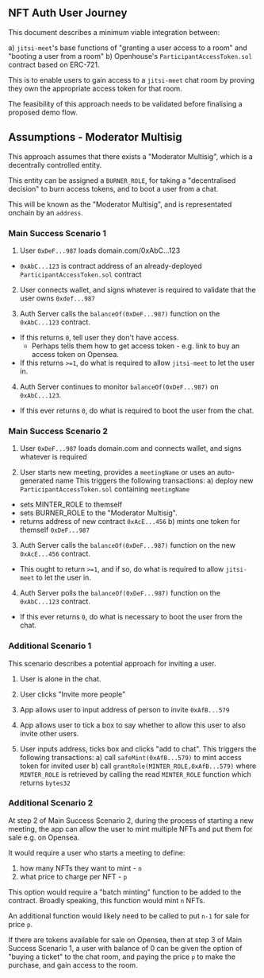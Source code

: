 ## NFT Auth User Journey

This document describes a minimum viable integration between:

a) `jitsi-meet`'s base functions of "granting a user access to a room" and "booting a user from a room"
b) Openhouse's `ParticipantAccessToken.sol` contract based on ERC-721.

This is to enable users to gain access to a `jitsi-meet` chat room by proving they own the appropriate access token for that room.

The feasibility of this approach needs to be validated before finalising a proposed demo flow.

## Assumptions - Moderator Multisig

This approach assumes that there exists a "Moderator Multisig", which is a decentrally controlled entity.

This entity can be assigned a `BURNER_ROLE`, for taking a "decentralised decision" to burn access tokens, and to boot a user from a chat.

This will be known as the "Moderator Multisig", and is representated onchain by an `address`.

### Main Success Scenario 1

1. User `0xDeF...987` loads domain.com/0xAbC...123
- `0xAbC...123` is contract address of an already-deployed `ParticipantAccessToken.sol` contract

2. User connects wallet, and signs whatever is required to validate that the user owns `0xdef...987`

3. Auth Server calls the `balanceOf(0xDeF...987)` function on the `0xAbC...123` contract.
- If this returns `0`, tell user they don't have access.
  - Perhaps tells them how to get access token - e.g. link to buy an access token on Opensea.
- If this returns `>=1`, do what is required to allow `jitsi-meet` to let the user in.

4. Auth Server continues to monitor `balanceOf(0xDeF...987)` on `0xAbC...123`.
- If this ever returns `0`, do what is required to boot the user from the chat.

### Main Success Scenario 2

1. User `0xDeF...987` loads domain.com and connects wallet, and signs whatever is required

2. User starts new meeting, provides a `meetingName` or uses an auto-generated name
This triggers the following transactions:
a) deploy new `ParticipantAccessToken.sol` containing `meetingName`
  - sets MINTER_ROLE to themself
  - sets BURNER_ROLE to the "Moderator Multisig".
  - returns address of new contract `0xAcE...456`
b) mints one token for themself `0xDeF...987`

3. Auth Server calls the `balanceOf(0xDeF...987)` function on the new `0xAcE...456` contract.
- This ought to return `>=1`, and if so, do what is required to allow `jitsi-meet` to let the user in.

4. Auth Server polls the `balanceOf(0xDeF...987)` function on the `0xAbC...123` contract.
- If this ever returns `0`, do what is necessary to boot the user from the chat.

### Additional Scenario 1

This scenario describes a potential approach for inviting a user.

1. User is alone in the chat.

2. User clicks "Invite more people"

3. App allows user to input address of person to invite `0xAfB...579`

4. App allows user to tick a box to say whether to allow this user to also invite other users.

5. User inputs address, ticks box and clicks "add to chat".
This triggers the following transactions:
a) call `safeMint(0xAfB...579)` to mint access token for invited user
b) call `grantRole(MINTER_ROLE,0xAfB...579)` where `MINTER_ROLE` is retrieved by calling the read `MINTER_ROLE` function which returns `bytes32`

### Additional Scenario 2

At step 2 of Main Success Scenario 2, during the process of starting a new meeting, the app can allow the user to mint multiple NFTs and put them for sale e.g. on Opensea.

It would require a user who starts a meeting to define:

1. how many NFTs they want to mint - `n`
2. what price to charge per NFT - `p`

This option would require a "batch minting" function to be added to the contract. Broadly speaking, this function would mint `n` NFTs.

An additional function would likely need to be called to put `n-1` for sale for price `p`.

If there are tokens available for sale on Opensea, then at step 3 of Main Success Scenario 1, a user with balance of 0 can be given the option of "buying a ticket" to the chat room, and paying the price `p` to make the purchase, and gain access to the room.
